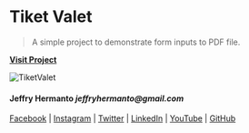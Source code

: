 # Tiket Valet

> A simple project to demonstrate form inputs to PDF file.

**[Visit Project](https://goo.gl/e4Jwhr)**

![TiketValet](http://jhproject.id/images/portfolio/TiketValet.png)

#### Jeffry Hermanto _jeffryhermanto@gmail.com_

[Facebook](https://www.facebook.com/jeffryhermanto) |
[Instagram](https://www.instagram.com/jeffryhermanto) |
[Twitter](https://www.twitter.com/jeffryhermanto) |
[LinkedIn](https://www.linkedin.com/in/jeffryhermanto) |
[YouTube](https://www.youtube.com/jeffryhermanto) |
[GitHub](https://github.com/jeffryhermanto)
